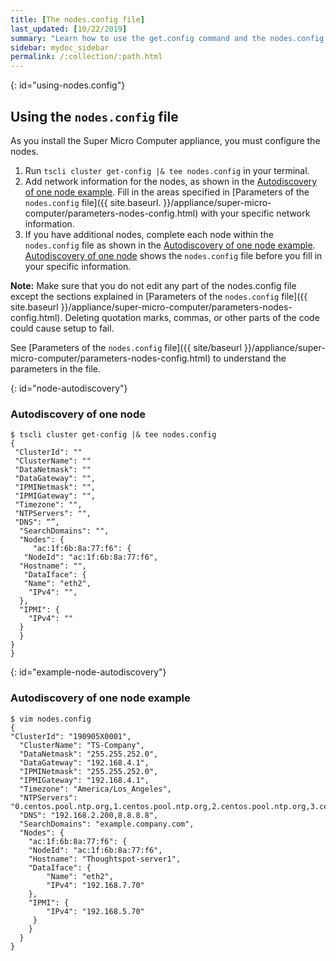 ```yaml
---
title: [The nodes.config file]
last_updated: [10/22/2019]
summary: "Learn how to use the get.config command and the nodes.config file to install  your super micro computer."
sidebar: mydoc_sidebar
permalink: /:collection/:path.html
---
```

{: id="using-nodes.config"}
## Using the `nodes.config` file
As you install the Super Micro Computer appliance, you must configure the nodes.
1. Run `tscli cluster get-config |& tee nodes.config` in your terminal.
2. Add network information for the nodes, as shown in the [Autodiscovery of one node example](example-node-autodiscovery). Fill in the areas specified in [Parameters of the `nodes.config` file]({{ site.baseurl. }}/appliance/super-micro-computer/parameters-nodes-config.html) with your specific network information.
3. If you have  additional nodes, complete each node within the `nodes.config` file as shown in the [Autodiscovery of one node example](example-node-autodisovery). [Autodiscovery of one node](node-autodiscovery) shows the `nodes.config` file before you fill in your specific information.

**Note:** Make sure that you do not edit any part of the nodes.config file except the sections explained in [Parameters of the `nodes.config` file]({{ site.baseurl }}/appliance/super-micro-computer/parameters-nodes-config.html). Deleting quotation marks, commas, or other parts of the code could cause setup to fail.

 See [Parameters of the `nodes.config` file]({{ site/baseurl }}/appliance/super-micro-computer/parameters-nodes-config.html) to understand the parameters in the file.

{: id="node-autodiscovery"}

### Autodiscovery of one node
```
$ tscli cluster get-config |& tee nodes.config  
{  
 "ClusterId": ""  
 "ClusterName": ""  
 "DataNetmask": ""  
 "DataGateway": "",  
 "IPMINetmask": "",  
 "IPMIGateway": "",  
 "Timezone": "",  
 "NTPServers": "",  
 "DNS": “”,  
  "SearchDomains": "",  
  "Nodes": {  	  
     "ac:1f:6b:8a:77:f6": {  
   "NodeId": "ac:1f:6b:8a:77:f6",  
  "Hostname": "",  
   "DataIface": {  
   "Name": "eth2",  
    "IPv4": "",  
  },  
  "IPMI": {  
    "IPv4": ""  
  }
  }
}
}
```
{: id="example-node-autodiscovery"}

### Autodiscovery of one node example
```
$ vim nodes.config    
{  
"ClusterId": "190905X0001",  
  "ClusterName": "TS-Company",  
  "DataNetmask": "255.255.252.0",  
  "DataGateway": "192.168.4.1",  
  "IPMINetmask": "255.255.252.0",  
  "IPMIGateway": "192.168.4.1",  
  "Timezone": "America/Los_Angeles",  
  "NTPServers": "0.centos.pool.ntp.org,1.centos.pool.ntp.org,2.centos.pool.ntp.org,3.centos.pool.ntp.org",  
  "DNS": "192.168.2.200,8.8.8.8",  
  "SearchDomains": "example.company.com",  
  "Nodes": {  	
	"ac:1f:6b:8a:77:f6": {  
  	"NodeId": "ac:1f:6b:8a:77:f6",  
  	"Hostname": "Thoughtspot-server1",  
  	"DataIface": {  
    	"Name": "eth2",  
    	"IPv4": "192.168.7.70"  
  	},  
  	"IPMI": {  
    	"IPv4": "192.168.5.70"  
  	 }  
	}  
  }  
}
```
